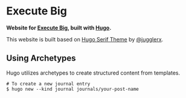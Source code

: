 # Execute Big

**Website for [Execute Big](https://executebig.org), built with [Hugo](https://gohugo.io/).**

This website is built based on [Hugo Serif Theme](https://themes.gohugo.io/hugo-serif-theme/) by [@jugglerx](https://github.com/jugglerx/).

## Using Archetypes

Hugo utilizes archetypes to create structured content from templates. 

```
# To create a new journal entry
$ hugo new --kind journal journals/your-post-name
```